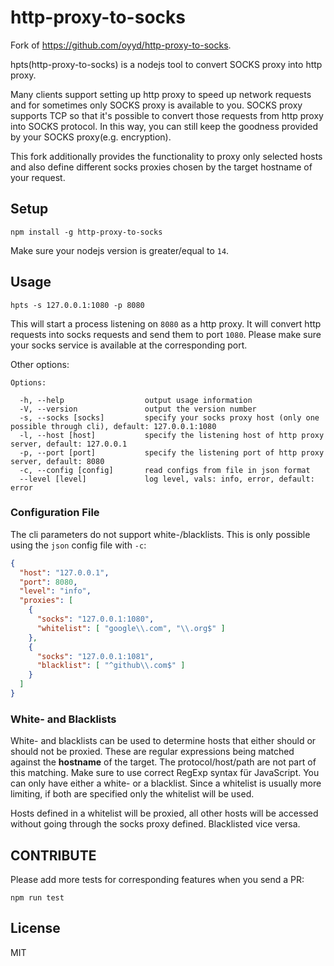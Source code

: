 # http-proxy-to-socks

Fork of https://github.com/oyyd/http-proxy-to-socks.

hpts(http-proxy-to-socks) is a nodejs tool to convert SOCKS proxy into http proxy.

Many clients support setting up http proxy to speed up network requests and for sometimes only SOCKS proxy is available to you. SOCKS proxy supports TCP so that it's possible to convert those requests from http proxy into SOCKS protocol. In this way, you can still keep the goodness provided by your SOCKS proxy(e.g. encryption).

This fork additionally provides the functionality to proxy only selected hosts and also define different socks proxies chosen by the target hostname of your request.

## Setup

```
npm install -g http-proxy-to-socks
```

Make sure your nodejs version is greater/equal to `14`.

## Usage

```
hpts -s 127.0.0.1:1080 -p 8080
```

This will start a process listening on `8080` as a http proxy. It will convert http requests into socks requests and send them to port `1080`. Please make sure your socks service is available at the corresponding port.

Other options:

```
Options:

  -h, --help                  output usage information
  -V, --version               output the version number
  -s, --socks [socks]         specify your socks proxy host (only one possible through cli), default: 127.0.0.1:1080
  -l, --host [host]           specify the listening host of http proxy server, default: 127.0.0.1
  -p, --port [port]           specify the listening port of http proxy server, default: 8080
  -c, --config [config]       read configs from file in json format
  --level [level]             log level, vals: info, error, default: error
```

### Configuration File

The cli parameters do not support white-/blacklists. This is only possible using the `json` config file with `-c`:

```json
{
  "host": "127.0.0.1",
  "port": 8080,
  "level": "info",
  "proxies": [
    {
      "socks": "127.0.0.1:1080",
      "whitelist": [ "google\\.com", "\\.org$" ]
    },
    {
      "socks": "127.0.0.1:1081",
      "blacklist": [ "^github\\.com$" ]
    }
  ]
}
```

### White- and Blacklists

White- and blacklists can be used to determine hosts that either should or should not be proxied. These are regular expressions being matched against the **hostname** of the target. The protocol/host/path are not part of this matching.
Make sure to use correct RegExp syntax für JavaScript. You can only have either a white- or a blacklist. Since a whitelist is usually more limiting, if both are specified only the whitelist will be used.

Hosts defined in a whitelist will be proxied, all other hosts will be accessed without going through the socks proxy defined. Blacklisted vice versa.

## CONTRIBUTE

Please add more tests for corresponding features when you send a PR:

```
npm run test
```

## License

MIT
